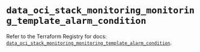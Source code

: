 # `data_oci_stack_monitoring_monitoring_template_alarm_condition`

Refer to the Terraform Registry for docs: [`data_oci_stack_monitoring_monitoring_template_alarm_condition`](https://registry.terraform.io/providers/oracle/oci/7.19.0/docs/data-sources/stack_monitoring_monitoring_template_alarm_condition).
